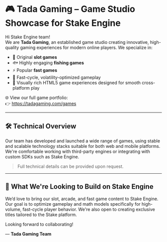 # 🎮 Tada Gaming – Game Studio Showcase for Stake Engine

Hi Stake Engine team!  
We are **Tada Gaming**, an established game studio creating innovative, high-quality gaming experiences for modern online players. We specialize in:

- 🎰 Original **slot games**
- 🐟 Highly engaging **fishing games**
- ⚡ Popular **fast games** 
- 🔁 Fast-cycle, volatility-optimized gameplay
- 🎨 Visually rich HTML5 game experiences designed for smooth cross-platform play

🌐 View our full game portfolio:  
👉 https://tadagaming.com/games

---

## 🛠️ Technical Overview

Our team has developed and launched a wide range of games, using stable and scalable technology stacks suitable for both web and mobile platforms. We're comfortable working with third-party engines or integrating with custom SDKs such as Stake Engine.

> Full technical details can be provided upon request.

---

## 🧠 What We're Looking to Build on Stake Engine

We’d love to bring our slot, arcade, and fast game content to Stake Engine. Our goal is to optimize gameplay and math models specifically for high-volume, fast-cycle player behavior. We're also open to creating exclusive titles tailored to the Stake platform.

Looking forward to collaborating!

— **Tada Gaming Team**
